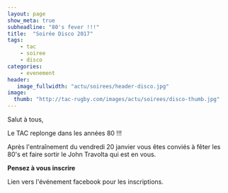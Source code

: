 ```yaml
---
layout: page
show_meta: true
subheadline: "80's fever !!!"
title:  "Soirée Disco 2017"
tags:
    - tac 
    - soiree
    - disco
categories:
    - evenement
header:
   image_fullwidth: "actu/soirees/header-disco.jpg"
image:
  thumb: "http://tac-rugby.com/images/actu/soirees/disco-thumb.jpg"
---
```

Salut à tous,

Le TAC replonge dans les années 80 !!!

Après l'entraînement du vendredi 20 janvier vous êtes conviés à fêter les 80's et faire sortir le John Travolta qui est en vous.


**Pensez à vous inscrire**

Lien vers l'événement facebook pour les inscriptions.

